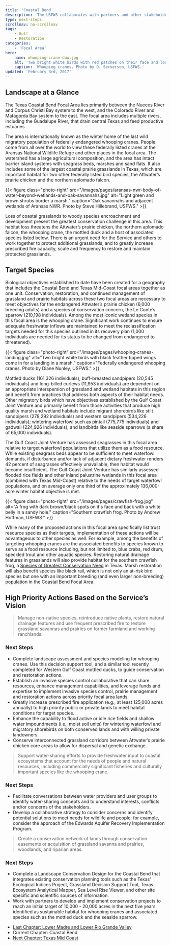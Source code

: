 ```yaml
---
title: 'Coastal Bend'
description: 'The USFWS collaborates with partners and other stakeholders to conserve, protect and enhance the fish, wildlife, plants and habitat of the Texas Coastal Bend area.'
type: next-steps
scrollnav: no-scrollnav
tags:
    - Gulf
    - Restoration
categories:
    - 'Focal Area'
hero:
    name: whooping-crane-duo.jpg
    alt: 'Two bright white birds with red patches on their face and long slender legs standing in the a dormant grassy field.'
    caption: 'Whooping cranes. Photo by D. Serverson, USFWS.'
updated: 'February 3rd, 2017'
---
```


## Landscape at a Glance

The Texas Coastal Bend Focal Area lies primarily between the Nueces River and Corpus Christi Bay system to the west, and the Colorado River and Matagorda Bay system to the east. The focal area includes multiple rivers, including the Guadalupe River, that drain central Texas and feed productive estuaries.

The area is internationally known as the winter home of the last wild migratory population of federally endangered whooping cranes. People come from all over the world to view these federally listed cranes at the Aransas National Wildlife Refuge and other places in the focal area. The watershed has a large agricultural composition, and the area has intact barrier island systems with seagrass beds, marshes and sand flats. It also includes some of the largest coastal prairie grasslands in Texas, which are important habitat for two other federally listed bird species, the Attwater’s prairie chicken and the northern aplomado falcon.

{{< figure class="photo-right" src="/images/pages/aransas-nwr-body-of-water-beyond-wetlands-and-oak-savannahs.jpg" alt="Light green and brown shrubs border a marsh." caption="Oak savannahs and adjacent wetlands of Aransas NWR. Photo by Steve Hillebrand, USFWS." >}}

Loss of coastal grasslands to woody species encroachment and development present the greatest conservation challenge in this area. This habitat loss threatens the Attwater’s prairie chicken, the northern aplomado falcon, the whooping crane, the mottled duck and a host of associated species listed below. There is an urgent need for the Service and others to work together to protect additional grasslands, and to greatly increase prescribed fire capacity, scale and frequency to restore and maintain protected grasslands.

## Target Species

Biological objectives established to date have been created for a geography that includes the Coastal Bend and Texas Mid-Coast focal areas together as one unit. Conservation, restoration, and continued management of grassland and prairie habitats across these two focal areas are necessary to meet objectives for the endangered Attwater’s prairie chicken (6,000 breeding adults) and a species of conservation concern, the Le Conte’s sparrow (210,198 individuals). Among the most iconic wetland species in this focal area is the whooping crane. Significant work continues to ensure adequate freshwater inflows are maintained to meet the reclassification targets needed for this species outlined in its recovery plan (1,000 individuals are needed for its status to be changed from endangered to threatened).

{{< figure class="photo-right" src="/images/pages/whooping-cranes-landing.jpg" alt="Two bright white birds with black feather tipped wings come in for a landing in a marsh." caption="Federally endangered whooping cranes. Photo by Diane Nunley, USFWS." >}}

Mottled ducks (161,326 individuals), buff-breasted sandpipers (20,545 individuals) and long-billed curlews (11,953 individuals) are dependent on an appropriate interspersion of grassland and wetland habitats in this region and benefit from practices that address both aspects of their habitat needs. Other migratory birds which have objectives established by the Gulf Coast Joint Venture and primarily benefit from those activities that produce high quality marsh and wetland habitats include migrant shorebirds like stilt sandpipers (278,292 individuals) and western sandpipers (534,226 individuals); wintering waterfowl such as pintail (775,775 individuals) and gadwall (224,926 individuals); and landbirds like seaside sparrows (a share of 65,000 individuals).

The Gulf Coast Joint Venture has assessed seagrasses in this focal area relative to target waterfowl populations that utilize them as a food resource. While existing seagrass beds appear to be sufficient to meet waterfowl demands, if disturbance and/or lack of adjacent dietary freshwater renders 42 percent of seagrasses effectively unavailable, then habitat would become insufficient. The Gulf Coast Joint Venture has similarly assessed flooded rice fields and other inland palustrine wetlands in this focal area (combined with Texas Mid-Coast) relative to the needs of target waterfowl populations, and on average only one third of the approximately 136,000-acre winter habitat objective is met.

{{< figure class="photo-right" src="/images/pages/crawfish-frog.jpg" alt="A frog with dark brown/black spots on it's face and back with a white belly in a sandy hole." caption="Southern crawfish frog. Photo by Andrew Hoffman, USFWS." >}}

While many of the proposed actions in this focal area specifically list trust resource species as their targets, implementation of these actions will be advantageous to other species as well. For example, among the benefits of targeting whooping cranes are the associated benefits to species known to serve as a food resource including, but not limited to, blue crabs, red drum, speckled trout and other aquatic species. Restoring natural drainage features in grasslands will also provide habitat for the southern crawfish frog, a [Species of Greatest Conservation Need](http://tpwd.texas.gov/landwater/land/tcap/sgcn.phtml
) in Texas. Marsh restoration will also benefit species like black rail, which is not only an at-risk bird species but one with an important breeding (and even larger non-breeding) population in the Coastal Bend Focal Area.

## High Priority Actions Based on the Service’s Vision

> Manage non-native species, reintroduce native plants, restore natural drainage features and use frequent prescribed fire to restore grassland savannas and prairies on former farmland and working ranchlands.

### Next Steps

 - Complete landscape assessment and species modeling for whooping cranes.  Use this decision support tool, and a similar tool recently completed for Western Gulf Coast mottled ducks, to guide conservation and restoration actions.
 - Establish an invasive species control collaborative that can share resources, enhance management capabilities, and leverage funds and expertise to implement invasive species control, prairie management and restoration actions across priority focal area lands.
 - Greatly increase prescribed fire application (e.g., at least 125,000 acres annually) to high priority public or private lands to meet habitat conditions for target species.
 - Enhance the capability to flood active or idle rice fields and shallow water impoundments (i.e., moist soil units) for wintering waterfowl and migratory shorebirds on both conserved lands and with willing private landowners.
 - Conserve interconnected grassland corridors between Attwater’s prairie chicken core areas to allow for dispersal and genetic exchange.

> Support water-sharing efforts to provide freshwater input to coastal ecosystems that account for the needs of people and natural resources, including commercially significant fisheries and culturally important species like the whooping crane.  

###	Next Steps

 - Facilitate conversations between water providers and user groups to identify water-sharing concepts and to understand interests, conflicts and/or concerns of the stakeholders.
 - Develop a collaborative strategy to consider concerns and identify potential solutions to meet needs for wildlife and people; for example, consider the approach of the Edwards Aquifer Recovery Implementation Program.    

> Create a conservation network of lands through conservation easements or acquisition of grassland savanna and prairies, woodlands, and riparian areas.  

### Next Steps

 - Complete a Landscape Conservation Design for the Coastal Bend that integrates existing conservation planning tools such as the Texas’ Ecological Indices Project, Grassland Decision Support Tool, Texas Ecosystem Analytical Mapper, Sea Level Rise Viewer, and other site specific and scientific sources of information.  
 - Work with partners to develop and implement conservation projects to reach an initial target of 10,000 - 20,000 acres in the next five years identified as sustainable habitat for whooping cranes and associated species such as the mottled duck and the seaside sparrow.

 <ul class="chapter-links">
   <li class="last-chapter"><a href="../laguna-madre-and-lower-rio-grande-valley">Last Chapter: Lower Madre and Lower Rio Grande Valley</a></li>
   <li class="current-chapter"><span>Current Chapter: Coastal Bend</span></li>
   <li class="next-chapter"><a href="../texas-mid-coast">Next Chapter: Texas Mid Coast</a></li>
 </ul>
